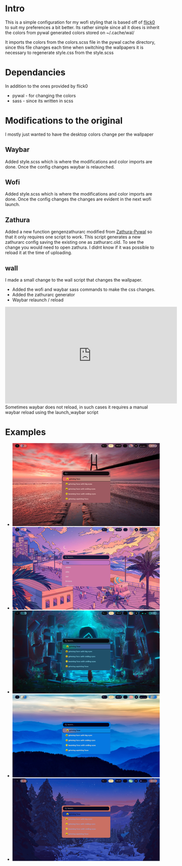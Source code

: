 # Intro
This is a simple configuration for my wofi styling that is based off of <a href=“https://github.com/flick0/dotfiles”>flick0</a> to suit my preferences a bit better. Its rather simple since all it does is inherit the colors from pywal generated colors stored on ~/.cache/wal/

It imports the colors from the colors.scss file in the pywal cache directory, since this file changes each time when switching the wallpapers it is necessary to regenerate style.css from the style.scss 

# Dependancies 
In addition to the ones provided by flick0
- pywal - for changing the colors
- sass - since its written in scss

# Modifications to the original
I mostly just wanted to have the desktop colors change per the wallpaper

## Waybar

Added style.scss which is where the modifications and color imports are done.
Once the config changes waybar is relaunched.

## Wofi

Added style.scss which is where the modifications and color imports are done.
Once the config changes the changes are evident in the next wofi launch.

## Zathura

Added a new function gengenzathurarc modified from <a href=“https://github.com/GideonWolfe/Zathura-Pywal.git”>Zathura-Pywal</a> so that it only requires one script to work. This script generates a new zathurarc config saving the existing one as zathurarc.old. To see the change you would need to open zathura. I didnt know if it was possible to reload it at the time of uploading.

## wall

I made a small change to the wall script that changes the wallpaper.
- Added the wofi and waybar sass commands to make the css changes.
- Added the zathurarc generator
- Waybar relaunch / reload

<html>
<iframe width="560" height="315" src="https://www.youtube-nocookie.com/embed/DC7Y6sC7Ae4" title="YouTube video player" frameborder="0" allow="accelerometer; autoplay; clipboard-write; encrypted-media; gyroscope; picture-in-picture; web-share" allowfullscreen></iframe>
</html
## bug

Sometimes waybar does not reload, in such cases it requires a manual waybar reload using the launch_waybar script

# Examples
- ![Pasted-image-2.png](.attatchments/Pasted-image-2.png)
- ![Pasted-image-3.png](.attatchments/Pasted-image-3.png)
- ![Pasted-image-7.png](.attatchments/Pasted-image-7.png)
- ![Pasted-image-4.png](.attatchments/Pasted-image-4.png)
- ![Pasted-image-5.png](.attatchments/Pasted-image-5.png)
